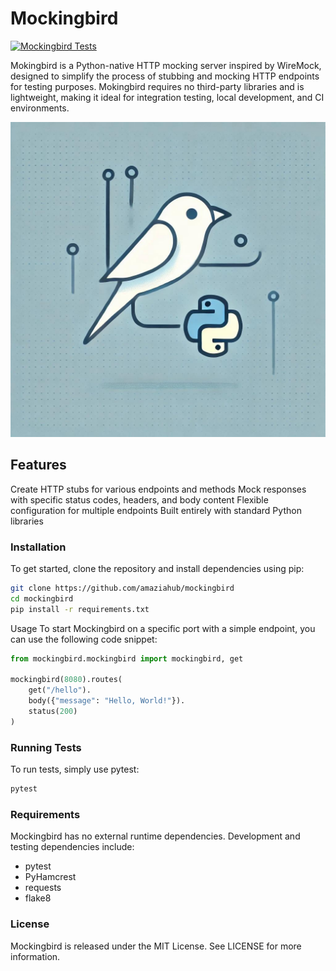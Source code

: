 # Mockingbird
[![Mockingbird Tests](https://github.com/amaziahub/mockingbird/actions/workflows/test.yml/badge.svg)](https://github.com/amaziahub/mockingbird/actions/workflows/test.yml)

Mokingbird is a Python-native HTTP mocking server inspired by WireMock, designed to simplify the process of stubbing and mocking HTTP endpoints for testing purposes.
Mokingbird requires no third-party libraries and is lightweight, making it ideal for integration testing, local development, and CI environments.

<p align="center">
  <img src="mockingbird.jpg" alt="Mockingbird logo">
</p>


## Features
Create HTTP stubs for various endpoints and methods
Mock responses with specific status codes, headers, and body content
Flexible configuration for multiple endpoints
Built entirely with standard Python libraries

### Installation
To get started, clone the repository and install dependencies using pip:

```bash
git clone https://github.com/amaziahub/mockingbird
cd mockingbird
pip install -r requirements.txt
```
Usage
To start Mockingbird on a specific port with a simple endpoint, you can use the following code snippet:

```python
from mockingbird.mockingbird import mockingbird, get

mockingbird(8080).routes(
    get("/hello").
    body({"message": "Hello, World!"}).
    status(200)
)
```

### Running Tests
To run tests, simply use pytest:

```bash
pytest
```

### Requirements
Mockingbird has no external runtime dependencies. Development and testing dependencies include:

* pytest
* PyHamcrest 
* requests 
* flake8

### License
Mockingbird is released under the MIT License. See LICENSE for more information.